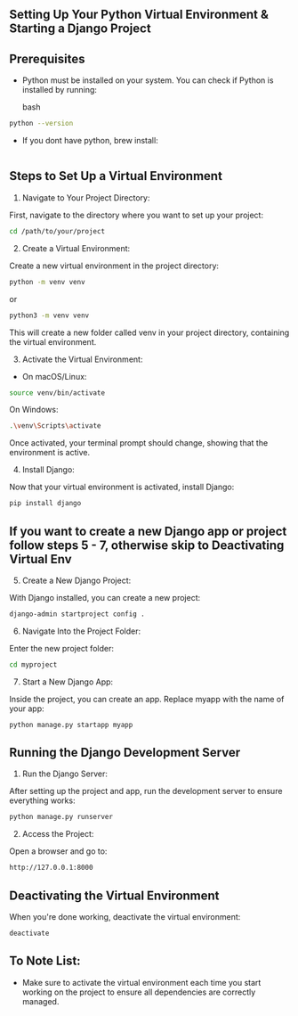 ## Setting Up Your Python Virtual Environment & Starting a Django Project

## Prerequisites

- Python must be installed on your system. You can check if Python is installed by running:

    bash
```bash
python --version
```

- If you dont have python, brew install:
```bash
```

## Steps to Set Up a Virtual Environment

1. Navigate to Your Project Directory:

First, navigate to the directory where you want to set up your project:

```bash
cd /path/to/your/project
```

2. Create a Virtual Environment:

Create a new virtual environment in the project directory:

```bash
python -m venv venv
```

or

```bash
python3 -m venv venv
```

This will create a new folder called venv in your project directory, containing the virtual environment.

3. Activate the Virtual Environment:

- On macOS/Linux:

```bash
source venv/bin/activate
```

On Windows:

```bash
.\venv\Scripts\activate
```

Once activated, your terminal prompt should change, showing that the environment is active.

4. Install Django:

Now that your virtual environment is activated, install Django:

```bash
pip install django
```


## If you want to create a new Django app or project follow steps 5 - 7, otherwise skip to Deactivating Virtual Env

5. Create a New Django Project:

With Django installed, you can create a new project:

```bash
django-admin startproject config .
```

6. Navigate Into the Project Folder:

Enter the new project folder:

```bash
cd myproject
```

7. Start a New Django App:

Inside the project, you can create an app. Replace myapp with the name of your app:

```bash
python manage.py startapp myapp
```

## Running the Django Development Server

1. Run the Django Server:

After setting up the project and app, run the development server to ensure everything works:

```bash
python manage.py runserver
```

2. Access the Project:

Open a browser and go to:

```bash
http://127.0.0.1:8000
```

## Deactivating the Virtual Environment

When you're done working, deactivate the virtual environment:

```bash
deactivate
```

## To Note List:

- Make sure to activate the virtual environment each time you start working on the project to ensure all dependencies are correctly managed.
